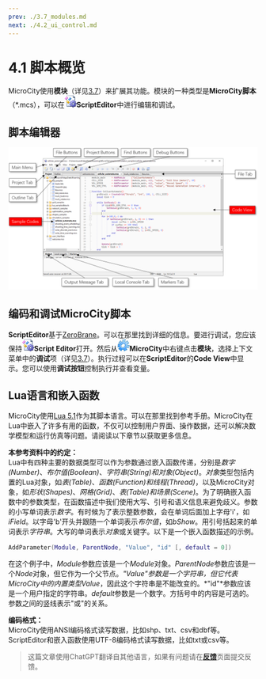 ```yaml
---
prev: ./3.7_modules.md
next: ./4.2_ui_control.md
---
```


# 4.1 脚本概览
MicroCity使用**模块**（详见[3.7](3.7_modules.md)）来扩展其功能。模块的一种类型是**MicroCity脚本**（\*.mcs），可以在![icon](../../images/doc/icon_script_editor.png)**ScriptEditor**中进行编辑和调试。
## 脚本编辑器  
![scritp_editor](../../images/doc/script_editor.png)
## 编码和调试MicroCity脚本
**ScriptEditor**基于[ZeroBrane](https://studio.zerobrane.com/)。可以在那里找到详细的信息。要进行调试，您应该保持![icon](../../images/doc/icon_script_editor.png)**Script Editor**打开。然后从![icon](../../images/doc/icon_microcity.png)**MicroCity**中右键点击**模块**，选择上下文菜单中的**调试**项（详见[3.7](3.7_modules.md#loading-closing-and-executing-modules)）。执行过程可以在**ScriptEditor**的**Code View**中显示。您可以使用**调试按钮**控制执行并查看变量。

## Lua语言和嵌入函数
MicroCity使用[Lua 5.1](https://www.lua.org/manual/5.1/)作为其脚本语言。可以在那里找到参考手册。MicroCity在Lua中嵌入了许多有用的函数，不仅可以控制用户界面、操作数据，还可以解决数学模型和运行仿真等问题。请阅读以下章节以获取更多信息。

**本参考资料中的约定：**  
Lua中有四种主要的数据类型可以作为参数通过嵌入函数传递，分别是*数字(Number)*、*布尔值(Boolean)*、*字符串(String)*和*对象(Object)*。*对象*类型包括内置的Lua对象，如*表(Table)*、*函数(Function)*和*线程(Thread)*，以及MicroCity对象，如*形状(Shapes)*、*网格(Grid)*、*表(Table)*和*场景(Scene)*。为了明确嵌入函数中的参数类型，在函数描述中我们使用大写、引号和语义信息来避免歧义。参数的小写单词表示*数字*。有时候为了表示整数参数，会在单词后面加上字母'i'，如*iField*。以字母'b'开头并跟随一个单词表示*布尔值*，如*bShow*。用引号括起来的单词表示*字符串*。大写的单词表示*对象*或关键字。以下是一个嵌入函数描述的示例。

```lua
AddParameter(Module, ParentNode, "Value", "id" [, default = 0])
```

在这个例子中，*Module*参数应该是一个*Module*对象。*ParentNode*参数应该是一个*Node*对象，但它作为一个父节点。*"Value"*参数是一个字符串，但它代表MicroCity中的内置类型*Value*，因此这个字符串是不能改变的。*"id"*参数应该是一个用户指定的字符串。*default*参数是一个数字。方括号中的内容是可选的。参数之间的竖线表示"或"的关系。

**编码格式：**  
MicroCity使用ANSI编码格式读写数据，比如shp、txt、csv和dbf等。ScriptEditor和嵌入函数使用UTF-8编码格式读写数据，比如txt或csv等。

> 这篇文章使用ChatGPT翻译自其他语言，如果有问题请在[**反馈**](https://github.com/huuhghhgyg/MicroCityNotes/issues/new)页面提交反馈。